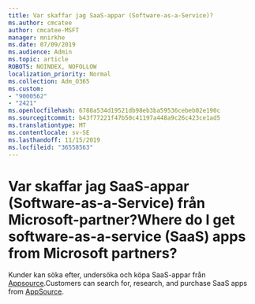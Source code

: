 ```yaml
---
title: Var skaffar jag SaaS-appar (Software-as-a-Service)?
ms.author: cmcatee
author: cmcatee-MSFT
manager: mnirkhe
ms.date: 07/09/2019
ms.audience: Admin
ms.topic: article
ROBOTS: NOINDEX, NOFOLLOW
localization_priority: Normal
ms.collection: Adm_O365
ms.custom:
- "9000562"
- "2421"
ms.openlocfilehash: 6788a534d19521db98eb3ba59536cebeb02e190c
ms.sourcegitcommit: b43f77221f47b50c41197a448a9c26c423ce1ad5
ms.translationtype: MT
ms.contentlocale: sv-SE
ms.lasthandoff: 11/15/2019
ms.locfileid: "36558563"
---
```

# <a name="where-do-i-get-software-as-a-service-saas-apps-from-microsoft-partners"></a><span data-ttu-id="6b337-102">Var skaffar jag SaaS-appar (Software-as-a-Service) från Microsoft-partner?</span><span class="sxs-lookup"><span data-stu-id="6b337-102">Where do I get software-as-a-service (SaaS) apps from Microsoft partners?</span></span>

<span data-ttu-id="6b337-103">Kunder kan söka efter, undersöka och köpa SaaS-appar från [Appsource](http://www.appsource.com/).</span><span class="sxs-lookup"><span data-stu-id="6b337-103">Customers can search for, research, and purchase SaaS apps from [AppSource](http://www.appsource.com/).</span></span>